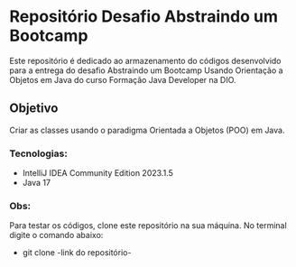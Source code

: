 # Repositório Desafio Abstraindo um Bootcamp
Este repositório é dedicado ao armazenamento do códigos desenvolvido 
para a entrega do desafio Abstraindo um Bootcamp Usando Orientação a Objetos em Java
do curso Formação Java Developer na DIO.

## Objetivo

Criar as classes usando o paradigma Orientada a Objetos (POO) em Java.

### Tecnologias:
* IntelliJ IDEA Community Edition 2023.1.5
* Java 17

### Obs:
Para testar os códigos, clone este repositório na sua
máquina. No terminal digite o comando abaixo:
* git clone   -link do repositório-



